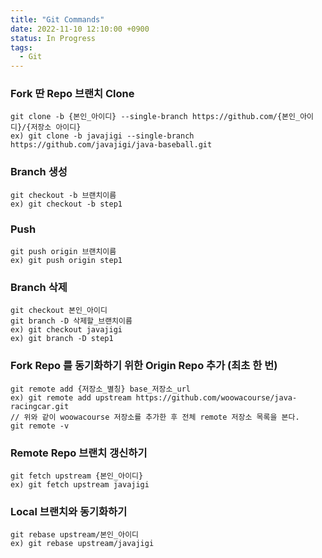 ```yaml
---
title: "Git Commands"
date: 2022-11-10 12:10:00 +0900
status: In Progress
tags:
  - Git
---
```


### Fork 딴 Repo 브랜치 Clone

```
git clone -b {본인_아이디} --single-branch https://github.com/{본인_아이디}/{저장소 아이디}
ex) git clone -b javajigi --single-branch https://github.com/javajigi/java-baseball.git
```

### Branch 생성

```
git checkout -b 브랜치이름
ex) git checkout -b step1
```

### Push

```
git push origin 브랜치이름
ex) git push origin step1
```

### Branch 삭제

```
git checkout 본인_아이디
git branch -D 삭제할_브랜치이름
ex) git checkout javajigi
ex) git branch -D step1
```

### Fork Repo 를 동기화하기 위한 Origin Repo 추가 (최초 한 번)

```
git remote add {저장소_별칭} base_저장소_url
ex) git remote add upstream https://github.com/woowacourse/java-racingcar.git
// 위와 같이 woowacourse 저장소를 추가한 후 전체 remote 저장소 목록을 본다.
git remote -v
```

### Remote Repo 브랜치 갱신하기

```
git fetch upstream {본인_아이디}
ex) git fetch upstream javajigi
```

### Local 브랜치와 동기화하기

```
git rebase upstream/본인_아이디
ex) git rebase upstream/javajigi
```

